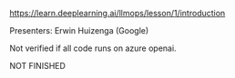 https://learn.deeplearning.ai/llmops/lesson/1/introduction

Presenters: Erwin Huizenga (Google)

Not verified if all code runs on azure openai.

NOT FINISHED